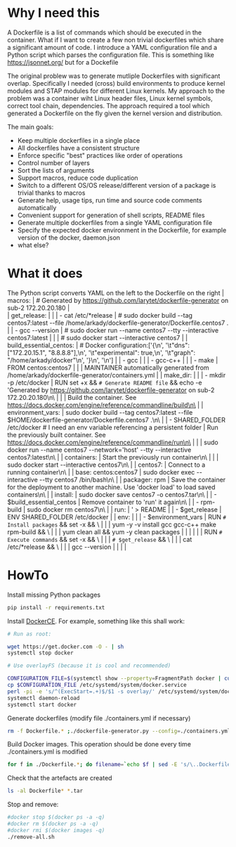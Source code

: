 # Why I need this

A Dockerfile is a list of commands which should be executed in the container. 
What if I want to create a few non trivial dockerfiles which share a significant amount of code. I introduce a YAML configuration file and a Python script which parses the configuration file. 
This is something like https://jsonnet.org/ but for a Dockefile

The original problew was to generate mutliple Dockerfiles with significant overlap. Specifically I needed (cross) build environments to produce kernel modules and STAP modules for different Linux kernels. My approach to the problem was a container wiht Linux header files, Linux kernel symbols, correct tool chain, dependencies. The approach required a tool which generated a Dockerfile on the fly given the kernel version and distribution. 

The main goals:

* Keep multiple dockerfiles in a single place
* All dockerfiles have a consistent structure
* Enforce specific "best" practices like order of operations
* Control number of layers
* Sort the lists of arguments
* Support macros, reduce code duplication
* Switch to a different OS/OS release/different version of a package is trivial thanks to macros
* Generate help, usage tips, run time and source code comments automatically
* Convenient support for generation of shell scripts, README files
* Generate multiple dockerfiles from a single YAML configuration file
* Specify the expected docker environment in the Dockerfile, for example version of the docker, daemon.json
* what else?


# What it does

The Python script converts YAML on the left to the Dockerfile on the right 
| macros:                                                                                      |            # Generated by https://github.com/larytet/dockerfile-generator on sub-2 172.20.20.180                                                                                                  |                     
|  get_release:                                                                                |                                                                                                                                                                                                   | 
|   - cat /etc/*release                                                                        |                          # sudo docker build --tag centos7:latest --file /home/arkady/dockerfile-generator/Dockerfile.centos7  .                                                                  | 
|   - gcc --version                                                                            |                      # sudo docker run --name centos7 --tty --interactive   centos7:latest                                                                                                        | 
|                                                                                              |     # sudo docker start --interactive centos7                                                                                                                                                     | 
|  build_essential_centos:                                                                     |                             # Docker configuration:['{\n', '\t"dns": ["172.20.15.1", "8.8.8.8"],\n', '\t"experimental": true,\n', '\t"graph": "/home/arkady/docker"\n', '}\n', '\n']              | 
|   - gcc                                                                                      |                                                                                                                                                                                                   | 
|   - gcc-c++                                                                                  |                                                                                                                                                                                                   | 
|   - make                                                                                     |             FROM centos:centos7                                                                                                                                                                   | 
|                                                                                              |      MAINTAINER automatically generated from /home/arkady/dockerfile-generator/containers.yml                                                                                                     | 
|  make_dir:                                                                                   |                                                                                                                                                                                                   | 
|   - mkdir -p /etc/docker                                                                     |                             RUN set +x && `# Generate README file` &&             echo -e 'Generated by https://github.com/larytet/dockerfile-generator on sub-2 172.20.20.180\n\                 | 
|                                                                                              |        Build the container. See https://docs.docker.com/engine/reference/commandline/build\n\                                                                                                     | 
|  environment_vars:                                                                           |                         sudo docker build --tag centos7:latest --file $HOME/dockerfile-generator/Dockerfile.centos7  .\n\                                                                         | 
|    - SHARED_FOLDER /etc/docker # I need an env variable referencing a persistent folder      |                                                                                              Run the previously built container. See https://docs.docker.com/engine/reference/commandline/run\n\  | 
|                                                                                              |       sudo docker run --name centos7 --network='host' --tty --interactive centos7:latest\n\                                                                                                       | 
| containers:                                                                                  |                  Start the previously run container\n\                                                                                                                                            | 
|                                                                                              |       sudo docker start --interactive centos7\n\                                                                                                                                                  | 
|  centos7:                                                                                    |                Connect to a running container\n\                                                                                                                                                  | 
|     base: centos:centos7                                                                     |                               sudo docker exec --interactive --tty centos7 /bin/bash\n\                                                                                                           | 
|     packager: rpm                                                                            |                        Save the container for the deployment to another machine. Use 'docker load' to load saved containers\n\                                                                    | 
|     install:                                                                                 |                   sudo docker save centos7 -o centos7.tar\n\                                                                                                                                      | 
|       - $build_essential_centos                                                              |                                       Remove container to 'run' it again\n\                                                                                                                       | 
|       - rpm-build                                                                            |                        sudo docker rm centos7\n\                                                                                                                                                  | 
|     run:                                                                                     |             ' > README                                                                                                                                                                            | 
|       - $get_release                                                                         |                         ENV SHARED_FOLDER /etc/docker                                                                                                                                             | 
|     env:                                                                                     |                                                                                                                                                                                                   | 
|       - $environment_vars                                                                    |                              RUN `# Install packages` && set -x && \                                                                                                                              | 
|                                                                                              |     	yum -y -v install gcc gcc-c++ make rpm-build && \                                                                                                                                          | 
|                                                                                              |     	yum clean all && yum -y clean packages                                                                                                                                                     | 
|                                                                                              |                                                                                                                                                                                                   | 
|                                                                                              |     RUN `# Execute commands` && set -x  && \                                                                                                                                                      | 
|                                                                                              |     `# $get_release` && \                                                                                                                                                                         | 
|                                                                                              |     	cat /etc/*release && \                                                                                                                                                                     | 
|                                                                                              |     	gcc --version                                                                                                                                                                              | 
|                                                                                              |                                                                                                                                                                                                   | 

# HowTo

Install missing Python packages
```sh
pip install -r requirements.txt
```

Install [DockerCE](https://docs.docker.com/engine/installation/linux/ubuntu/). For example, something like this shall work:

```sh 
# Run as root:

wget https://get.docker.com -O - | sh
systemctl stop docker

# Use overlayFS (because it is cool and recommended)

CONFIGURATION_FILE=$(systemctl show --property=FragmentPath docker | cut -f2 -d=)
cp $CONFIGURATION_FILE /etc/systemd/system/docker.service
perl -pi -e 's/^(ExecStart=.+)$/$1 -s overlay/' /etc/systemd/system/docker.service
systemctl daemon-reload
systemctl start docker
```

Generate dockerfiles (modify file ./containers.yml if necessary)

```sh 
rm -f Dockerfile.* ;./dockerfile-generator.py --config=./containers.yml   
```

Build Docker images. This operation should be done every time ./containers.yml is modified

```sh
for f in ./Dockerfile.*; do filename=`echo $f | sed -E 's/\..Dockerfile.(\S+)/\1/'`;echo Processing $filename;sudo docker build -t $filename -f $f  .;sudo docker save $filename -o $filename.tar;done
```

Check that the artefacts are created
```sh
ls -al Dockerfile* *.tar
```


Stop and remove:
```sh
#docker stop $(docker ps -a -q)
#docker rm $(docker ps -a -q)
#docker rmi $(docker images -q)
./remove-all.sh
```
